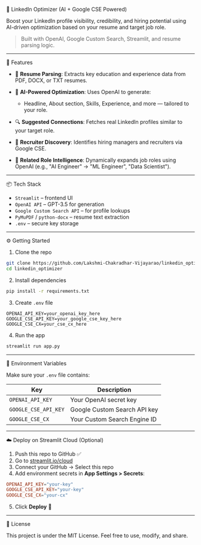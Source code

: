 🧠 LinkedIn Optimizer (AI + Google CSE Powered)

Boost your LinkedIn profile visibility, credibility, and hiring potential using AI-driven optimization based on your resume and target job role.

> Built with OpenAI, Google Custom Search, Streamlit, and resume parsing logic.

---

🚀 Features

* 📄 **Resume Parsing**: Extracts key education and experience data from PDF, DOCX, or TXT resumes.
* 🧠 **AI-Powered Optimization**: Uses OpenAI to generate:

  * Headline, About section, Skills, Experience, and more — tailored to your role.
* 🔍 **Suggested Connections**: Fetches real LinkedIn profiles similar to your target role.
* 🧲 **Recruiter Discovery**: Identifies hiring managers and recruiters via Google CSE.
* 🧬 **Related Role Intelligence**: Dynamically expands job roles using OpenAI (e.g., "AI Engineer" → "ML Engineer", "Data Scientist").

---

📦 Tech Stack

* `Streamlit` – frontend UI
* `OpenAI API` – GPT-3.5 for generation
* `Google Custom Search API` – for profile lookups
* `PyMuPDF` / `python-docx` – resume text extraction
* `.env` – secure key storage

---

⚙️ Getting Started

1. Clone the repo

```bash
git clone https://github.com/Lakshmi-Chakradhar-Vijayarao/linkedin_optimizer.git
cd linkedin_optimizer
```

2. Install dependencies

```bash
pip install -r requirements.txt
```

3. Create `.env` file

```env
OPENAI_API_KEY=your_openai_key_here
GOOGLE_CSE_API_KEY=your_google_cse_key_here
GOOGLE_CSE_CX=your_cse_cx_here
```

4. Run the app

```bash
streamlit run app.py
```

---

🔐 Environment Variables

Make sure your `.env` file contains:

| Key                  | Description                  |
| -------------------- | ---------------------------- |
| `OPENAI_API_KEY`     | Your OpenAI secret key       |
| `GOOGLE_CSE_API_KEY` | Google Custom Search API key |
| `GOOGLE_CSE_CX`      | Your Custom Search Engine ID |

---

☁️ Deploy on Streamlit Cloud (Optional)

1. Push this repo to GitHub ✅
2. Go to [streamlit.io/cloud](https://streamlit.io/cloud)
3. Connect your GitHub → Select this repo
4. Add environment secrets in **App Settings > Secrets**:

```toml
OPENAI_API_KEY="your-key"
GOOGLE_CSE_API_KEY="your-key"
GOOGLE_CSE_CX="your-cx"
```

5. Click **Deploy** 🚀

---

📄 License

This project is under the MIT License. Feel free to use, modify, and share.


